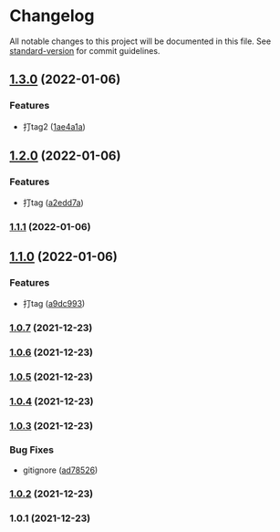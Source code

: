 # Changelog

All notable changes to this project will be documented in this file. See [standard-version](https://github.com/conventional-changelog/standard-version) for commit guidelines.

## [1.3.0](https://github.com/liyunnane/test-git/compare/v1.2.0...v1.3.0) (2022-01-06)


### Features

* 打tag2 ([1ae4a1a](https://github.com/liyunnane/test-git/commit/1ae4a1a855a951d1af7285145f43a3edeb5d0c3c))

## [1.2.0](https://github.com/liyunnane/test-git/compare/v1.1.1...v1.2.0) (2022-01-06)


### Features

* 打tag ([a2edd7a](https://github.com/liyunnane/test-git/commit/a2edd7ae614dfc6e18a062185001dab222e77e65))

### [1.1.1](https://github.com/liyunnane/test-git/compare/v1.1.0...v1.1.1) (2022-01-06)

## [1.1.0](https://github.com/liyunnane/test-git/compare/v1.0.7...v1.1.0) (2022-01-06)


### Features

* 打tag ([a9dc993](https://github.com/liyunnane/test-git/commit/a9dc993861ac7da38386edc9dd4a8c9c50e1d279))

### [1.0.7](https://github.com/liyunnane/test-git/compare/v1.0.6...v1.0.7) (2021-12-23)

### [1.0.6](https://github.com/liyunnane/test-git/compare/v1.0.5...v1.0.6) (2021-12-23)

### [1.0.5](https://github.com/liyunnane/test-git/compare/v1.0.4...v1.0.5) (2021-12-23)

### [1.0.4](https://github.com/liyunnane/test-git/compare/v1.0.3...v1.0.4) (2021-12-23)

### [1.0.3](https://github.com/liyunnane/test-git/compare/v1.0.2...v1.0.3) (2021-12-23)


### Bug Fixes

* gitignore ([ad78526](https://github.com/liyunnane/test-git/commit/ad78526acabb133d8e97a79c925c552408760f90))

### [1.0.2](https://github.com/liyunnane/test-git/compare/v1.0.1...v1.0.2) (2021-12-23)

### 1.0.1 (2021-12-23)
